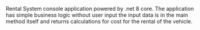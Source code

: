 Rental System console application powered by .net 8 core.
The application has simple business logic without user input the input data is in the main method itself and returns calculations for cost for the rental of the vehicle.
